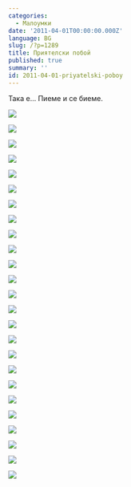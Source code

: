 ```yaml
---
categories:
  - Малоумки
date: '2011-04-01T00:00:00.000Z'
language: BG
slug: /?p=1289
title: Приятелски побой
published: true
summary: ''
id: 2011-04-01-priyatelski-poboy
---
```


Така е... Пиеме и се биеме. 

![](https://raw.githubusercontent.com/kirilchristov/blog_images/main/2011/04/KDZ01.jpg)

 

![](https://raw.githubusercontent.com/kirilchristov/blog_images/main/2011/04/KDZ02-copy.jpg)

 

![](https://raw.githubusercontent.com/kirilchristov/blog_images/main/2011/04/KDZ03-copy.jpg)

 

![](https://raw.githubusercontent.com/kirilchristov/blog_images/main/2011/04/KDZ04-copy.jpg)

 

![](https://raw.githubusercontent.com/kirilchristov/blog_images/main/2011/04/KDZ05-copy.jpg)

 

![](https://raw.githubusercontent.com/kirilchristov/blog_images/main/2011/04/KDZ06-copy.jpg)

 

![](https://raw.githubusercontent.com/kirilchristov/blog_images/main/2011/04/KDZ07-copy.jpg)

 

![](https://raw.githubusercontent.com/kirilchristov/blog_images/main/2011/04/KDZ08-copy.jpg)

 

![](https://raw.githubusercontent.com/kirilchristov/blog_images/main/2011/04/KDZ09-copy.jpg)

 

![](https://raw.githubusercontent.com/kirilchristov/blog_images/main/2011/04/KDZ10-copy.jpg)

 

![](https://raw.githubusercontent.com/kirilchristov/blog_images/main/2011/04/KDZ11-copy.jpg)

 

![](https://raw.githubusercontent.com/kirilchristov/blog_images/main/2011/04/KDZ12-copy.jpg)

 

![](https://raw.githubusercontent.com/kirilchristov/blog_images/main/2011/04/KDZ13-copy.jpg)

 

![](https://raw.githubusercontent.com/kirilchristov/blog_images/main/2011/04/KDZ14-copy.jpg)

 

![](https://raw.githubusercontent.com/kirilchristov/blog_images/main/2011/04/KDZ15-copy.jpg)

 

![](https://raw.githubusercontent.com/kirilchristov/blog_images/main/2011/04/KDZ16-copy.jpg)

 

![](https://raw.githubusercontent.com/kirilchristov/blog_images/main/2011/04/KDZ17-copy.jpg)

 

![](https://raw.githubusercontent.com/kirilchristov/blog_images/main/2011/04/KDZ18-copy.jpg)

![](https://raw.githubusercontent.com/kirilchristov/blog_images/main/2011/04/KDZ19-copy.jpg)

 

![](https://raw.githubusercontent.com/kirilchristov/blog_images/main/2011/04/KDZ20-copy.jpg)

 

![](https://raw.githubusercontent.com/kirilchristov/blog_images/main/2011/04/KDZ21-copy.jpg)

 

![](https://raw.githubusercontent.com/kirilchristov/blog_images/main/2011/04/KDZ22-copy.jpg)

 

![](https://raw.githubusercontent.com/kirilchristov/blog_images/main/2011/04/KDZ23-copy.jpg)

 

![](https://raw.githubusercontent.com/kirilchristov/blog_images/main/2011/04/KDZ24-copy.jpg)

 

![](https://raw.githubusercontent.com/kirilchristov/blog_images/main/2011/04/KDZ25-copy.jpg)
